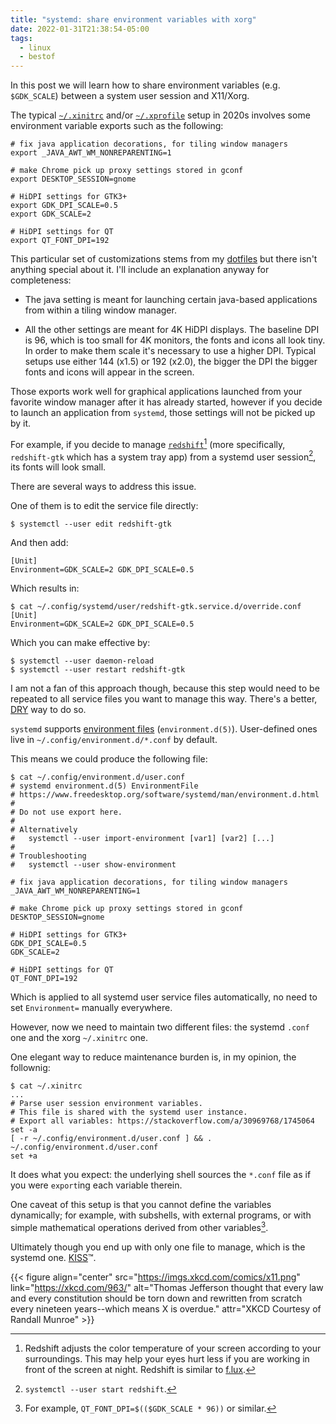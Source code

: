 ```yaml
---
title: "systemd: share environment variables with xorg"
date: 2022-01-31T21:38:54-05:00
tags:
  - linux
  - bestof
---
```


In this post we will learn how to share environment variables (e.g.
`$GDK_SCALE`) between a system user session and X11/Xorg.


The typical [`~/.xinitrc`][xinitrc] and/or [`~/.xprofile`][xprofile] setup in
2020s involves some environment variable exports such as the following:

```shell
# fix java application decorations, for tiling window managers
export _JAVA_AWT_WM_NONREPARENTING=1

# make Chrome pick up proxy settings stored in gconf
export DESKTOP_SESSION=gnome

# HiDPI settings for GTK3+
export GDK_DPI_SCALE=0.5
export GDK_SCALE=2

# HiDPI settings for QT
export QT_FONT_DPI=192
```

This particular set of customizations stems from my [dotfiles][dotfiles] but
there isn't anything special about it. I'll include an explanation anyway for
completeness:

- The java setting is meant for launching certain java-based applications from
  within a tiling window manager.

- All the other settings are meant for 4K HiDPI displays. The baseline DPI is
  96, which is too small for 4K monitors, the fonts and icons all look tiny. In
  order to make them scale it's necessary to use a higher DPI. Typical setups
  use either 144 (x1.5) or 192 (x2.0), the bigger the DPI the bigger fonts and
  icons will appear in the screen.

Those exports work well for graphical applications launched from your favorite
window manager after it has already started, however if you decide to launch an
application from `systemd`, those settings will not be picked up by it.

For example, if you decide to manage [`redshift`][redshift][^1] (more
specifically, `redshift-gtk` which has a system tray app) from a systemd user
session[^2], its fonts will look small.

There are several ways to address this issue.

One of them is to edit the service file directly:

```shell
$ systemctl --user edit redshift-gtk
```

And then add:

```
[Unit]
Environment=GDK_SCALE=2 GDK_DPI_SCALE=0.5
```

Which results in:

```shell
$ cat ~/.config/systemd/user/redshift-gtk.service.d/override.conf
[Unit]
Environment=GDK_SCALE=2 GDK_DPI_SCALE=0.5
```

Which you can make effective by:

```shell
$ systemctl --user daemon-reload
$ systemctl --user restart redshift-gtk
```

I am not a fan of this approach though, because this step would need to be repeated
to all service files you want to manage this way. There's a better, [DRY][dry] way to
do so.

`systemd` supports [environment
files](https://www.freedesktop.org/software/systemd/man/environment.d.html)
(`environment.d(5)`). User-defined ones live in
`~/.config/environment.d/*.conf` by default.

This means we could produce the following file:

```shell
$ cat ~/.config/environment.d/user.conf
# systemd environment.d(5) EnvironmentFile
# https://www.freedesktop.org/software/systemd/man/environment.d.html
#
# Do not use export here.
#
# Alternatively
#   systemctl --user import-environment [var1] [var2] [...]
#
# Troubleshooting
#   systemctl --user show-environment

# fix java application decorations, for tiling window managers
_JAVA_AWT_WM_NONREPARENTING=1

# make Chrome pick up proxy settings stored in gconf
DESKTOP_SESSION=gnome

# HiDPI settings for GTK3+
GDK_DPI_SCALE=0.5
GDK_SCALE=2

# HiDPI settings for QT
QT_FONT_DPI=192
```

Which is applied to all systemd user service files automatically, no need to
set `Environment=` manually everywhere.

However, now we need to maintain two different files: the systemd `.conf` one
and the xorg `~/.xinitrc` one.

One elegant way to reduce maintenance burden is, in my opinion, the follownig:

```shell
$ cat ~/.xinitrc
...
# Parse user session environment variables.
# This file is shared with the systemd user instance.
# Export all variables: https://stackoverflow.com/a/30969768/1745064
set -a
[ -r ~/.config/environment.d/user.conf ] && . ~/.config/environment.d/user.conf
set +a
```

It does what you expect: the underlying shell sources the `*.conf` file as if
you were `export`ing each variable therein.

One caveat of this setup is that you cannot define the variables
dynamically; for example, with subshells, with external programs, or with
simple mathematical operations derived from other variables[^3].

Ultimately though you end up with only one file to manage, which is the systemd one.
[KISS][kiss]™.

{{< figure align="center" src="https://imgs.xkcd.com/comics/x11.png" link="https://xkcd.com/963/" alt="Thomas Jefferson thought that every law and every constitution should be torn down and rewritten from scratch every nineteen years--which means X is overdue." attr="XKCD Courtesy of Randall Munroe" >}}


[dotfiles]: https://github.com/thiagowfx/.dotfiles
[dry]: https://en.wikipedia.org/wiki/Don%27t_repeat_yourself
[kiss]: https://en.wikipedia.org/wiki/KISS_principle
[redshift]: http://jonls.dk/redshift/
[xinitrc]: https://wiki.archlinux.org/title/Xinit
[xprofile]: https://wiki.archlinux.org/title/Xprofile

[^1]: Redshift adjusts the color temperature of your screen according to your
  surroundings. This may help your eyes hurt less if you are working in front
  of the screen at night. Redshift is similar to [f.lux](https://justgetflux.com/).
[^2]: `systemctl --user start redshift`.
[^3]: For example, `QT_FONT_DPI=$(($GDK_SCALE * 96))` or similar.
